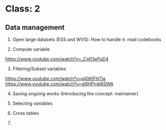 # Class: 2

## Data management

1. Open large datasets (ESS and WVS): How to handle it: read codebooks

2. Compute variable

https://www.youtube.com/watch?v=_CqfI3eFqD4

3. Filtering/Subset variables

https://www.youtube.com/watch?v=pij0KlFhITw
https://www.youtube.com/watch?v=gl8HPmb6SWA

4. Saving ongoing works
(Introducing the concept: maintainer)

5. Selecting variables

6. Cross tables

5. 



